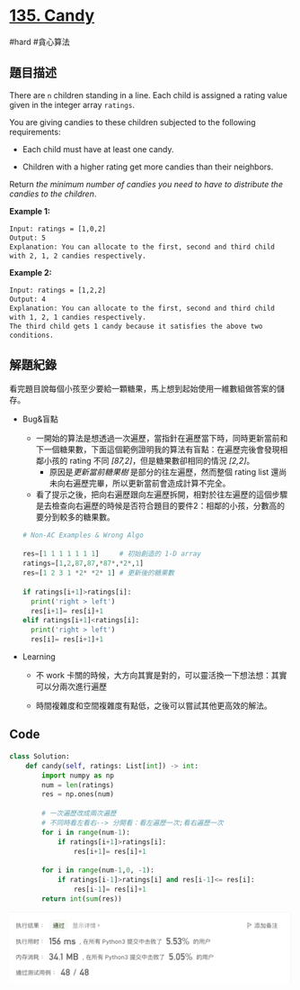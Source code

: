 # [135. Candy](https://leetcode.cn/problems/candy/)

#hard #貪心算法



## 題目描述

There are `n` children standing in a line. Each child is assigned a rating value given in the integer array `ratings`.

You are giving candies to these children subjected to the following requirements:

* Each child must have at least one candy.

* Children with a higher rating get more candies than their neighbors.

  

Return *the minimum number of candies you need to have to distribute the candies to the children*.

 

**Example 1:**

```text
Input: ratings = [1,0,2]
Output: 5
Explanation: You can allocate to the first, second and third child with 2, 1, 2 candies respectively.

```

**Example 2:**

```
Input: ratings = [1,2,2]
Output: 4
Explanation: You can allocate to the first, second and third child with 1, 2, 1 candies respectively.
The third child gets 1 candy because it satisfies the above two conditions.
```



## 解題紀錄

看完題目說每個小孩至少要給一顆糖果，馬上想到起始使用一維數組做答案的儲存。

* Bug&盲點

  * 一開始的算法是想透過一次遍歷，當指針在遍歷當下時，同時更新當前和下一個糖果數，下面這個範例證明我的算法有盲點：在遍歷完後會發現相鄰小孩的 rating 不同 *[87,2]*，但是糖果數卻相同的情況 *[2,2]*。
    * 原因是*更新當前糖果樹* 是部分的往左遍歷，然而整個 rating list 還尚未向右遍歷完畢，所以更新當前會造成計算不完全。
  * 看了提示之後，把向右遍歷跟向左遍歷拆開，相對於往左遍歷的這個步驟是去檢查向右遍歷的時候是否符合題目的要件2：相鄰的小孩，分數高的要分到較多的糖果數。

  

  ```python
  # Non-AC Examples & Wrong Algo
  
  res=[1 1 1 1 1 1 1]     # 初始創造的 1-D array
  ratings=[1,2,87,87,*87*,*2*,1]
  res=[1 2 3 1 *2* *2* 1] # 更新後的糖果數
  
  if ratings[i+1]>ratings[i]:
  	print('right > left')
  	res[i+1]= res[i]+1
  elif ratings[i+1]<ratings[i]:
  	print('right > left')
  	res[i]= res[i+1]+1
  
  
  ```

  

* Learning 

  * 不 work 卡關的時候，大方向其實是對的，可以靈活換一下想法想：其實可以分兩次進行遍歷

  * 時間複雜度和空間複雜度有點低，之後可以嘗試其他更高效的解法。

    

## Code

```python
class Solution:
    def candy(self, ratings: List[int]) -> int:
        import numpy as np 
        num = len(ratings)
        res = np.ones(num)

        # 一次遍歷改成兩次遍歷 
        # 不同時看左看右--> 分開看：看左遍歷一次;看右遍歷一次
        for i in range(num-1):
            if ratings[i+1]>ratings[i]:
                res[i+1]= res[i]+1

        for i in range(num-1,0, -1):
            if ratings[i-1]>ratings[i] and res[i-1]<= res[i]:
                res[i-1]= res[i]+1
        return int(sum(res))
```

![image-20230102110840566](https://github.com/youngmihuang/leetcode-python/blob/main/img/135.candy_ac.png)



